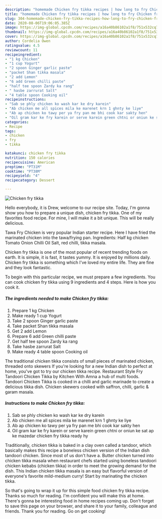 ```yaml
---
description: "homemade Chicken fry tikka recipes | how long to fry Chicken fry tikka"
title: "homemade Chicken fry tikka recipes | how long to fry Chicken fry tikka"
slug: 304-homemade-chicken-fry-tikka-recipes-how-long-to-fry-chicken-fry-tikka
date: 2020-08-06T19:06:05.385Z
image: https://img-global.cpcdn.com/recipes/a16a40b86102a1f8/751x532cq70/chicken-fry-tikka-recipe-main-photo.jpg
thumbnail: https://img-global.cpcdn.com/recipes/a16a40b86102a1f8/751x532cq70/chicken-fry-tikka-recipe-main-photo.jpg
cover: https://img-global.cpcdn.com/recipes/a16a40b86102a1f8/751x532cq70/chicken-fry-tikka-recipe-main-photo.jpg
author: Cordelia Owen
ratingvalue: 4.5
reviewcount: 11
recipeingredient:
- "1 kg Chicken"
- "1 cup Yogurt"
- "2 spoon Ginger garlic paste"
- "packet Shan tikka masala"
- "2 add Lemon"
- "6 add Green chilli paste"
- "half tee spoon Zardy ka rang"
- " hasbe zarrurat Salt"
- "4 table spoon Cooking oil"
recipeinstructions:
- "Sab se phly chicken ko wash kar ke dry karein"
- "Ab chicken me all spices mila ke marenet krn 1 ghnty ke liye"
- "Ab ap chicken ko tawy per ya fry pan me bhi cook kar sakty hen"
- "Oil gram kar ke fry karein or serve karein green chtni or oniun ke sat ap ke mazedar chicken fry tikka ready hy"
categories:
- Recipe
tags:
- chicken
- fry
- tikka

katakunci: chicken fry tikka 
nutrition: 150 calories
recipecuisine: American
preptime: "PT31M"
cooktime: "PT38M"
recipeyield: "4"
recipecategory: Dessert

---
```



![Chicken fry tikka](https://img-global.cpcdn.com/recipes/a16a40b86102a1f8/751x532cq70/chicken-fry-tikka-recipe-main-photo.jpg)

Hello everybody, it is Drew, welcome to our recipe site. Today, I'm gonna show you how to prepare a unique dish, chicken fry tikka. One of my favorites food recipe. For mine, I will make it a bit unique. This will be really delicious.

Tawa Fry Chicken is very popular Indian starter recipe. Here I have fried the marinated chicken into the tawa/frying pan. Ingredients: Half kg chicken Tomato Onion Chilli Oil Salt, red chilli, tikka masala.

Chicken fry tikka is one of the most popular of recent trending foods on earth. It is simple, it is fast, it tastes yummy. It is enjoyed by millions daily. Chicken fry tikka is something which I've loved my entire life. They are fine and they look fantastic.


To begin with this particular recipe, we must prepare a few ingredients. You can cook chicken fry tikka using 9 ingredients and 4 steps. Here is how you cook it.

<!--inarticleads1-->

##### The ingredients needed to make Chicken fry tikka:

1. Prepare 1 kg Chicken
1. Make ready 1 cup Yogurt
1. Take 2 spoon Ginger garlic paste
1. Take packet Shan tikka masala
1. Get 2 add Lemon
1. Prepare 6 add Green chilli paste
1. Get half tee spoon Zardy ka rang
1. Take  hasbe zarrurat Salt
1. Make ready 4 table spoon Cooking oil


The traditional chicken tikka consists of small pieces of marinated chicken, threaded onto skewers If you&#39;re looking for a new Indian dish to perfect at home, you&#39;ve got to try our chicken tikka recipe. Restaurant Style Fry Tandoori Chicken Tikka by Kitchen With Amna a hub of multi foods. Tandoori Chicken Tikka is cooked in a chilli and garlic marinade to create a delicious tikka dish. Chicken skewers cooked with saffron, chilli, garlic &amp; garam masala. 

<!--inarticleads2-->

##### Instructions to make Chicken fry tikka:

1. Sab se phly chicken ko wash kar ke dry karein
1. Ab chicken me all spices mila ke marenet krn 1 ghnty ke liye
1. Ab ap chicken ko tawy per ya fry pan me bhi cook kar sakty hen
1. Oil gram kar ke fry karein or serve karein green chtni or oniun ke sat ap ke mazedar chicken fry tikka ready hy


Traditionally, chicken tikka is baked in a clay oven called a tandoor, which basically makes this recipe a boneless chicken version of the Indian dish tandoori chicken. Since most of us don&#39;t have a. Butter chicken turned into chicken tikka masala when restaurant chefs started using boneless tandoori chicken kebabs (chicken tikka) in order to meet the growing demand for the dish. This Indian chicken tikka masala is an easy but flavorful version of everyone&#39;s favorite mild-medium curry! Start by marinating the chicken tikka. 

So that's going to wrap it up for this simple food chicken fry tikka recipe. Thanks so much for reading. I'm confident you will make this at home. There's gonna be interesting food in home recipes coming up. Don't forget to save this page on your browser, and share it to your family, colleague and friends. Thank you for reading. Go on get cooking!
